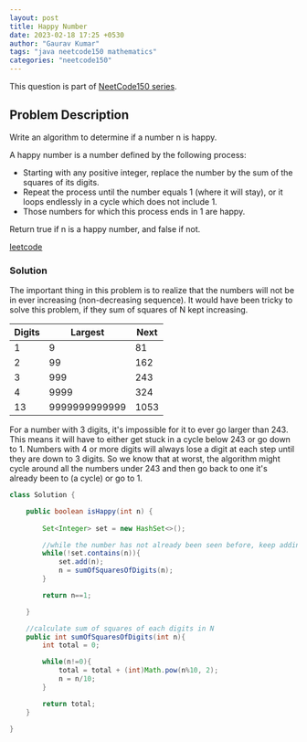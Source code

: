 ```yaml
---
layout: post
title: Happy Number
date: 2023-02-18 17:25 +0530
author: "Gaurav Kumar"
tags: "java neetcode150 mathematics"
categories: "neetcode150"
---
```


This question is part of [NeetCode150 series](https://neetcode.io/practice).  

## Problem Description

Write an algorithm to determine if a number n is happy.

A happy number is a number defined by the following process:

- Starting with any positive integer, replace the number by the sum of the squares of its digits.
- Repeat the process until the number equals 1 (where it will stay), or it loops endlessly in a cycle which does not include 1.
- Those numbers for which this process ends in 1 are happy.

Return true if n is a happy number, and false if not.

[leetcode](https://leetcode.com/problems/happy-number/description/)

### Solution

The important thing in this problem is to realize that the numbers will not be in ever increasing (non-decreasing sequence). It would have been tricky to solve this problem, if they sum of squares of N kept increasing.

| Digits | Largest       | Next |
|--------|---------------|------|
| 1      | 9             | 81   |
| 2      | 99            | 162  |
| 3      | 999           | 243  |
| 4      | 9999          | 324  |
| 13     | 9999999999999 | 1053 |

For a number with 3 digits, it's impossible for it to ever go larger than 243. This means it will have to either get stuck in a cycle below 243 or go down to 1. Numbers with 4 or more digits will always lose a digit at each step until they are down to 3 digits. So we know that at worst, the algorithm might cycle around all the numbers under 243 and then go back to one it's already been to (a cycle) or go to 1.

```java
class Solution {

    public boolean isHappy(int n) {
        
        Set<Integer> set = new HashSet<>();

        //while the number has not already been seen before, keep adding it to the set
        while(!set.contains(n)){
            set.add(n);
            n = sumOfSquaresOfDigits(n);
        }

        return n==1;

    }

    //calculate sum of squares of each digits in N
    public int sumOfSquaresOfDigits(int n){
        int total = 0;

        while(n!=0){
            total = total + (int)Math.pow(n%10, 2);
            n = n/10;
        }

        return total;
    }
    
}
```
